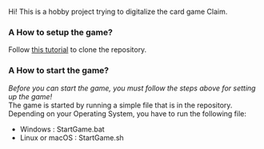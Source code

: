 Hi! This is a hobby project trying to digitalize the card game Claim.  
  
### A How to setup the game?  
Follow [this tutorial](https://docs.github.com/en/repositories/creating-and-managing-repositories/cloning-a-repository) to clone the repository.  
  
### A How to start the game?
*Before you can start the game, you must follow the steps above for setting up the game!*  
The game is started by running a simple file that is in the repository. Depending on your Operating System, you have to run the following file:  
- Windows : StartGame.bat  
- Linux or macOS : StartGame.sh  
